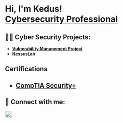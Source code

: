 <h1>Hi, I'm Kedus! <br/><a href="https://github.com/KedusY1">Cybersecurity Professional</a>
<h2>👨‍💻 Cyber Security Projects:</h2>

- <b>[Vulnerability Management Project](https://github.com/KedusY1/VULNLAB)</b>
- <b>[NessusLab](https://github.com/KedusY1/NessusLab)</b>
  
 
<h2> Certifications <h2>

- <a href="https://www.credly.com/badges/5c22306a-db0e-4bbb-84e8-69ced4481bfb/public_url">CompTIA Security+ </a>

<h2> 🤳 Connect with me:</h2>

[<img align="left" alt="KedusYared | LinkedIn" width="22px" src="https://cdn.jsdelivr.net/npm/simple-icons@v3/icons/linkedin.svg" />][linkedin]


[linkedin]: (https://www.linkedin.com/in/kedus-yared-651911169/)

<!--
**joshmadakor1/joshmadakor1** is a ✨ _special_ ✨ repository because its `README.md` (this file) appears on your GitHub profile.

Here are some ideas to get you started:

- 🔭 I’m currently working on ...
- 🌱 I’m currently learning ...
- 👯 I’m looking to collaborate on ...
- 🤔 I’m looking for help with ...
- 💬 Ask me about ...
- 📫 How to reach me: ...
- 😄 Pronouns: ...
- ⚡ Fun fact: ...
-->

